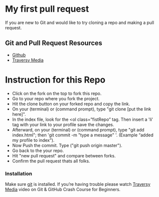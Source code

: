 # My first pull request
If you are new to Git and would like to try cloning a repo and making a pull request. 

## Git and Pull Request Resources 
  - [Github](https://help.github.com/categories/bootcamp/)
  - [Traversy Media](https://www.youtube.com/watch?v=SWYqp7iY_Tc&feature=youtu.be)
  
#  Instruction for this Repo 

  - Click on the fork on the top to fork this repo.
  - Go to your repo where you fork the project. 
  - Hit the clone button on your forked repo and copy the link. 
  - On your (terminal) or (command prompt), type "git clone [put the link here]".
  - In the index file, look for the <ol class=”fistRepo” tag. Then insert a 'li' tag with your link to your profile save the changes.
  - Afterward, on your (terminal) or (command prompt), type "git add index.html"; then 'git commit -m "type a message" '. (Example “added my profile to index”).
  - Now Push the commit. Type ("git push origin master"). 
  - Go back to the your repo. 
  - Hit "new pull request" and compare between forks. 
  - Confirm the pull request thats all folks.

### Installation

Make sure [git](https://git-scm.com/book/id/v2/Getting-Started-Installing-Git) is installed.
If you’re having trouble please watch [Traversy Media](https://www.youtube.com/watch?v=SWYqp7iY_Tc&feature=youtu.be) video on Git & GitHub Crash Course for Beginners. 
